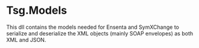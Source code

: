 # Tsg.Models

This dll contains the models needed for Ensenta and SymXChange to serialize and deserialize the
XML objects (mainly SOAP envelopes) as both XML and JSON.
